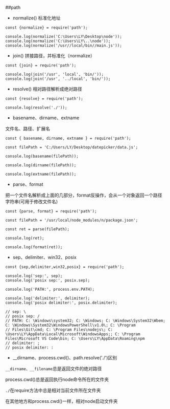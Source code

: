 ##path

- normalize()    标准化地址

```
const {normalize} = require('path');

console.log(normalize('C:\Users\LY\Desktop\node'));
console.log(normalize('C:\Users\LY\..\node'));
console.log(normalize('/usr//local/bin//main.js'));
```

- join()    拼接路径，并标准化（normalize）

```
const {join} = require('path');

console.log(join('/usr', 'local', 'bin/'));
console.log(join('/usr', '../local', 'bin/'));
```

- resolve() 相对路径解析成绝对路径

```
const {resolve} = require('path');

console.log(resolve('./'));
```


- basename、dirname、extname

文件名、路径、扩展名

```
const { basename, dirname, extname } = require('path');

const filePath = 'C:/Users/LY/Desktop/datepicker/data.js';

console.log(basename(filePath));

console.log(dirname(filePath));

console.log(extname(filePath));
```

- parse、format

把一个文件名解析成上面的几部分，format反操作，会从一个对象返回一个路径字符串(可用于修改文件名)

```
const {parse, format} = require('path');

const filePath = '/usr/local/node_modules/n/package.json';

const ret = parse(filePath);

console.log(ret);

console.log(format(ret));
```

- sep、delimiter、win32、posix

```
const {sep,delimiter,win32,posix} = require('path');

console.log('sep:', sep);
console.log('posix sep:', posix.sep);

console.log('PATH:', process.env.PATH);

console.log('delimiter:', delimiter);
console.log('posix delimiter:', posix.delimiter);

// sep: \
// posix sep: /
// PATH: C: \Windows\system32; C: \Windows; C: \Windows\System32\Wbem; C: \Windows\System32\WindowsPowerShell\v1.0\; C: \Program
// Files\Git\cmd; C: \Program Files\nodejs\; C: \Users\LY\AppData\Local\Microsoft\WindowsApps;; C: \Program Files\Microsoft VS Code\bin; C: \Users\LY\AppData\Roaming\npm
// delimiter: ;
// posix delimiter: :

```
 
- __dirname、process.cwd()、path.resolve('./')区别

`__dirname、__filename`总是返回文件的绝对路径

process.cwd()总是返回执行node命令所在的文件夹

`./`在require方法中总是相对当前文件所在文件夹

在其他地方和process.cwd()一样，相对node启动文件夹













